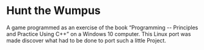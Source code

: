 # Hunt the Wumpus
A game programmed as an exercise of the book “Programming -- Principles and Practice Using C++” on a Windows 10 computer. This Linux port was made discover what had to be done to port such a little Project.
